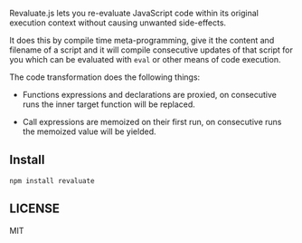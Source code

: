 Revaluate.js lets you re-evaluate JavaScript code within its original execution
context without causing unwanted side-effects.

It does this by compile time meta-programming, give it the content and filename
of a script and it will compile consecutive updates of that script for you which
can be evaluated with `eval` or other means of code execution.

The code transformation does the following things:

* Functions expressions and declarations are proxied,
on consecutive runs the inner target function will be replaced.

* Call expressions are memoized on their first run, on consecutive runs the
memoized value will be yielded.

## Install

```console
npm install revaluate
```

## LICENSE

MIT
